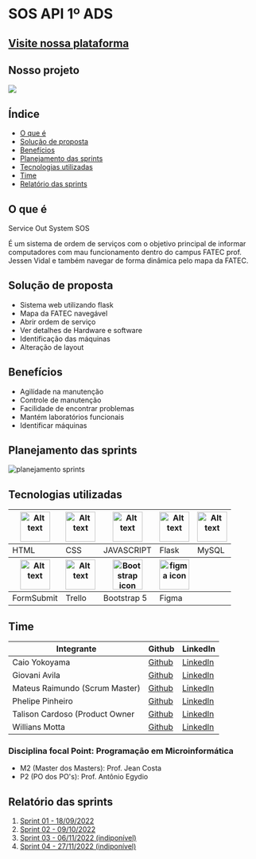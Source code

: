 # SOS API 1º ADS

## <a href="https://apifatec.github.io/SOS_API/src/fachada/index.html">Visite nossa plataforma</a>
## Nosso projeto
<img src="https://user-images.githubusercontent.com/111662298/196295029-f0e95762-6129-4a1d-b0eb-be215642fbdb.mp4">





## Índice

- [O que é](#o-que-é)
- [Solução de proposta](#solução-de-proposta)
- [Benefícios](#benefícios)
- [Planejamento das sprints](#planejamento-das-sprints)
- [Tecnologias utilizadas](#tecnologias-utilizadas)
- [Time](#time)
- [Relatório das sprints](#relatório-das-sprints)

## O que é

<p>Service Out System SOS</p>
É um sistema de ordem de serviços com o objetivo principal de informar computadores com mau funcionamento dentro do campus FATEC prof. Jessen Vidal e também navegar de forma dinâmica pelo mapa da FATEC.

## Solução de proposta

<ul>
  <li>Sistema web utilizando flask</li>
  <li>Mapa da FATEC navegável</li>
  <li>Abrir ordem de serviço</li>
  <li>Ver detalhes de Hardware e software</li>
  <li>Identificação das máquinas</li>
  <li>Alteração de layout</li>
</ul>

## Benefícios

<ul>
  <li>Agilídade na manutenção</li>
  <li>Controle de manutenção</li>
  <li>Facilidade de encontrar problemas</li>
  <li>Mantém laboratórios funcionais</li>
  <li>Identificar máquinas</li>
</ul>


## Planejamento das sprints

  <img src="https://user-images.githubusercontent.com/111662298/196576883-3d3582ab-9edd-4e83-984d-81e9b91b461f.png" alt="planejamento sprints"/>

## Tecnologias utilizadas

<table>
  <thead>
    <th><img
    src="https://user-images.githubusercontent.com/89823203/188508559-2e9b2add-9fb0-427f-b812-3201f43f9c57.png"
    alt="Alt text"
    title="Optional title"
    style="display: inline-block; margin: 0 auto; width: 60px"></th>
    <th><img
    src="https://user-images.githubusercontent.com/89823203/188508718-75027df1-8a91-4a47-94b5-ce2664c6f2be.png"
    alt="Alt text"
    title="Optional title"
    style="display: inline-block; margin: 0 auto; width: 60px"></th>
    <th><img
    src="https://user-images.githubusercontent.com/89823203/190717820-53e9f06b-1aec-4e46-91e1-94ea2cf07100.svg"
    alt="Alt text"
    title="Optional title"
    style="display: inline-block; margin: 0 auto; width: 60px"></th>
    <th><img
    src="https://user-images.githubusercontent.com/89823203/190718367-aae8b007-5719-462b-bc27-7c729c86c1d1.png"
    alt="Alt text"
    title="Optional title"
    style="display: inline-block; margin: 0 auto; width: 60px"></th>
    <th><img
    src="https://user-images.githubusercontent.com/89823203/190718687-f627ce18-9b3e-4ce1-bc9c-ddc3521a7705.png"
    alt="Alt text"
    title="Optional title"
    style="display: inline-block; margin: 0 auto; width: 60px"></th>
  </thead>
  <tbody>
    <td>HTML</td>
    <td>CSS</td>
    <td>JAVASCRIPT</td>
    <td>Flask</td>
    <td>MySQL</td>
  </tbody>

  <thead>
    <th><img
    src="https://formsubmit.io/static/app/images/formsubmit.png"
    alt="Alt text"
    title="Optional title"
    style="display: inline-block; margin: 0 auto; width: 60px"></th>
    <th><img
    src="https://user-images.githubusercontent.com/89823203/190719035-739acf76-1eee-45e9-82df-08a64baf1a69.png"
    alt="Alt text"
    title="Optional title"
    style="display: inline-block; margin: 0 auto; width: 60px"></th>
    <th><img
    src="https://user-images.githubusercontent.com/89823203/190877369-d5177678-8274-4d10-9c9f-df1544614b4b.png"
    alt="Bootstrap icon"
    title="Optional title"
    style="display: inline-block; margin: 0 auto; width: 60px"></th>
    <th><img
    src="https://user-images.githubusercontent.com/89823203/190877360-8c7f93cf-5f62-4f49-8641-3b605deb513e.png"
    alt="figma icon"
    title="Optional title"
    style="display: inline-block; margin: 0 auto; width: 60px"></th>
  </thead>
  <tbody>
    <td>FormSubmit</td>
    <td>Trello</td>
    <td>Bootstrap 5</td>
    <td>Figma</td>
  </tbody>
</table>

## Time

 <table>
  <thead>
    <th>Integrante</th>
    <th>Github</th>
    <th>LinkedIn</th>
  </thead>
  <tbody>
  <tr>
    <td>Caio Yokoyama</td>
    <td><a href="https://github.com/Caboia">Github</a></td>
    <td><a href="https://www.linkedin.com/in/caioyokoyama/">LinkedIn</a></td>
    </tr>
    <tr>
    <td>Giovani Avila</td>
    <td><a href="https://github.com/GiovaniAvila">Github</a></td>
    <td><a href="https://www.linkedin.com/in/giovani-carvalho-avila-80593a224/">LinkedIn</a></td>
    </tr>
    <tr>
    <td>Mateus Raimundo (Scrum Master)</td>
    <td><a href="https://github.com/MateusdiSousa">Github</a></td>
    <td><a href="https://www.linkedin.com/in/mateus-sousa-ba976423a">LinkedIn</a></td>
    </tr>
    <tr>
    <td>Phelipe Pinheiro</td>
    <td><a href="https://github.com/Phelipepinheiro">Github</a></td>
    <td><a href="https://www.linkedin.com/in/phelipe-pinheiro-da-silva-28320824a/">LinkedIn</a></td>
    </tr>
    <tr>
    <td>Talison Cardoso (Product Owner</td>
    <td><a href="https://github.com/ImBard">Github</a></td>
    <td><a href="https://www.linkedin.com/in/talison-brendon/">LinkedIn</a></td>
    </tr>
    <tr>
    <td>Willians Motta</td>
    <td><a href="https://github.com/williansmott4">Github</a></td>
    <td><a href="https://www.linkedin.com/in/willians-motta-4892a3208/">LinkedIn</a></td>
  </tbody>
</table>

### Disciplina focal Point: Programação em Microinformática

<ul>
<li>M2 (Master dos Masters): Prof. Jean Costa</li>
<li>P2 (PO dos PO's): Prof. Antônio Egydio</li>
</ul>

## Relatório das sprints

<ol>
  <li><a href="./relatorios/Sprint-01.md">Sprint 01 - 18/09/2022</a></li>
  <li><a href="./relatorios/Sprint-02.md">Sprint 02 - 09/10/2022</a></li>
  <li><a href="">Sprint 03 - 06/11/2022 (indiponível)</a></li>
  <li><a href="">Sprint 04 - 27/11/2022 (indiponível)</a></li>
</ol>

